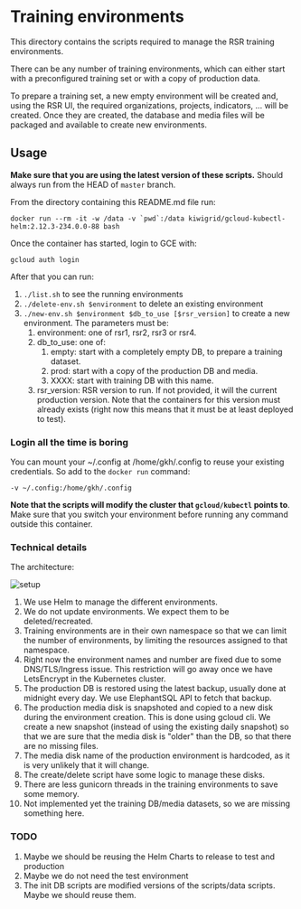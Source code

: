 # Training environments

This directory contains the scripts required to manage the RSR training environments.

There can be any number of training environments, which can either start with a preconfigured training set or with a copy of production data.

To prepare a training set, a new empty environment will be created and, using the RSR UI, the required organizations, projects, indicators, ... will be created. Once they are created, the database and media files will be packaged and available to create new environments.

## Usage

**Make sure that you are using the latest version of these scripts.** Should always run from the HEAD of `master` branch.

From the directory containing this README.md file run:

    docker run --rm -it -w /data -v `pwd`:/data kiwigrid/gcloud-kubectl-helm:2.12.3-234.0.0-88 bash

Once the container has started, login to GCE with: 

    gcloud auth login

After that you can run:

1. `./list.sh` to see the running environments
1. `./delete-env.sh $environment` to delete an existing environment
1. `./new-env.sh $environment $db_to_use [$rsr_version]` to create a new environment. The parameters must be:
   1. environment: one of rsr1, rsr2, rsr3 or rsr4. 
   1. db_to_use: one of:
       1. empty: start with a completely empty DB, to prepare a training dataset.
       1. prod: start with a copy of the production DB and media.
       1. XXXX: start with training DB with this name.
   1. rsr_version: RSR version to run. If not provided, it will the current production version. 
   Note that the containers for this version must already exists (right now this means that it must be at least deployed to test).

### Login all the time is boring

You can mount your ~/.config at /home/gkh/.config to reuse your existing credentials. So add to the `docker run` command: 

    -v ~/.config:/home/gkh/.config

**Note that the scripts will modify the cluster that `gcloud/kubectl` points to**. Make sure that you switch your environment before running any command outside this container.
     
### Technical details

The architecture:

![setup](http://www.plantuml.com/plantuml/proxy?cache=no&src=https://raw.githubusercontent.com/akvo/akvo-rsr/develop/ci/training-envs/architecture.puml)

1. We use Helm to manage the different environments.
1. We do not update environments. We expect them to be deleted/recreated.
1. Training environments are in their own namespace so that we can limit the number of environments, by limiting the resources assigned to that namespace.
1. Right now the environment names and number are fixed due to some DNS/TLS/Ingress issue. This restriction will go away once we have LetsEncrypt in the Kubernetes cluster.
1. The production DB is restored using the latest backup, usually done at midnight every day. We use ElephantSQL API to fetch that backup.
1. The production media disk is snapshoted and copied to a new disk during the environment creation. This is done using gcloud cli. We create a new snapshot (instead of using the existing daily snapshot) so that we are sure that the media disk is "older" than the DB, so that there are no missing files.  
1. The media disk name of the production environment is hardcoded, as it is very unlikely that it will change.
1. The create/delete script have some logic to manage these disks.
1. There are less gunicorn threads in the training environments to save some memory.
1. Not implemented yet the training DB/media datasets, so we are missing something here.

### TODO

1. Maybe we should be reusing the Helm Charts to release to test and production
1. Maybe we do not need the test environment
1. The init DB scripts are modified versions of the scripts/data scripts. Maybe we should reuse them.